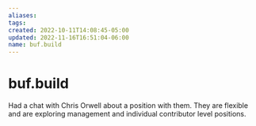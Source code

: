 ```yaml
---
aliases: 
tags: 
created: 2022-10-11T14:08:45-05:00
updated: 2022-11-16T16:51:04-06:00
name: buf.build
---
```

# buf.build

Had a chat with Chris Orwell about a position with them. They are flexible and are exploring management and individual contributor level positions.